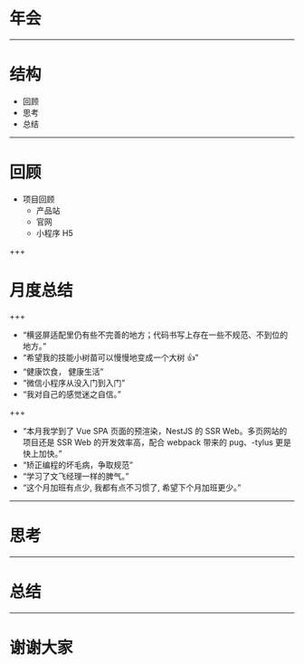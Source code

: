 # 年会

---

# 结构

- 回顾
- 思考
- 总结

---

# 回顾

- 项目回顾
  - 产品站
  - 官网
  - 小程序 H5

+++

# 月度总结

+++

- “横竖屏适配里仍有些不完善的地方；代码书写上存在一些不规范、不到位的地方。”
- “希望我的技能小树苗可以慢慢地变成一个大树 👍”
- “健康饮食， 健康生活”
- “微信小程序从没入门到入门”
- “我对自己的感觉迷之自信。”

+++

- “本月我学到了 Vue SPA 页面的预渲染，NestJS 的 SSR Web。多页网站的项目还是 SSR Web 的开发效率高，配合 webpack 带来的 pug、-tylus 更是快上加快。”
- “矫正编程的坏毛病，争取规范”
- “学习了文飞经理一样的脾气。”
- “这个月加班有点少, 我都有点不习惯了, 希望下个月加班更少。”

---

# 思考

---

# 总结

---

# 谢谢大家
